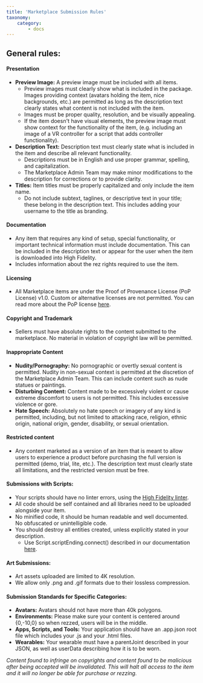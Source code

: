 ```yaml
---
title: 'Marketplace Submission Rules'
taxonomy:
    category:
        - docs 
---
```

## General rules:

#### Presentation
* **Preview Image:** A preview image must be included with all items. 
    * Preview images must clearly show what is included in the package. Images providing context (avatars holding the item, nice backgrounds, etc.) are permitted as long as the description text clearly states what content is not included with the item. 
    * Images must be proper quality, resolution, and be visually appealing. 
    * If the item doesn't have visual elements, the preview image must show context for the functionality of the item, (e.g. including an image of a VR controller for a script that adds controller functionality).
* **Description Text:** Description text must clearly state what is included in the item and describe all relevant functionality. 
    * Descriptions must be in English and use proper grammar, spelling, and capitalization. 
    * The Marketplace Admin Team may make minor modifications to the description for corrections or to provide clarity. 
* **Titles:** Item titles must be properly capitalized and only include the item name. 
    * Do not include subtext, taglines, or descriptive text in your title; these belong in the description text. This includes adding your username to the title as branding.

#### Documentation
* Any item that requires any kind of setup, special functionality, or important technical information must include documentation. This can be included in the description text or appear for the user when the item is downloaded into High Fidelity. 
* Includes information about the rez rights required to use the item.

#### Licensing
* All Marketplace items are under the Proof of Provenance License (PoP License) v1.0. Custom or alternative licenses are not permitted. You can read more about the PoP license [here](https://digitalassetregistry.com/PoP-License/v1/). 

#### Copyright and Trademark
* Sellers must have absolute rights to the content submitted to the marketplace. No material in violation of copyright law will be permitted.

#### Inappropriate Content
* **Nudity/Pornography:** No pornographic or overtly sexual content is permitted. Nudity in non-sexual context is permitted at the discretion of the Marketplace Admin Team. This can include content such as nude statues or paintings.
* **Disturbing Content:** Content made to be excessively violent or cause extreme discomfort to users is not permitted. This includes excessive violence or gore.
* **Hate Speech:** Absolutely no hate speech or imagery of any kind is permitted, including, but not limited to attacking race, religion, ethnic origin, national origin, gender, disability, or sexual orientation.

#### Restricted content
* Any content marketed as a version of an item that is meant to allow users to experience a product before purchasing the full version is permitted (demo, trial, lite, etc.). The description text must clearly state all limitations, and the restricted version must be free. 

#### Submissions with Scripts:
* Your scripts should have no linter errors, using the [High Fidelity linter](https://github.com/highfidelity/hifi/blob/master/.eslintrc.js).
* All code should be self contained and all libraries need to be uploaded alongside your item. 
* No minified code, it should be human readable and well documented. No obfuscated or unintelligible code.
* You should destroy all entities created, unless explicitly stated in your description.
    * Use Script.scriptEnding.connect() described in our documentation [here](https://docs.highfidelity.com/api-reference/namespaces/script#.scriptEnding).

#### Art Submissions:
* Art assets uploaded are limited to 4K resolution.
* We allow only .png and .gif formats due to their lossless compression.

#### Submission Standards for Specific Categories:
* **Avatars:** Avatars should not have more than 40k polygons.
* **Environments:** Please make sure your content is centered around {0,-10,0} so when rezzed, users will be in the middle.
* **Apps, Scripts, and Tools:** Your application should have an .app.json root file which includes your .js and your .html files.
* **Wearables:** Your wearable must have a parentJoint described in your JSON, as well as userData describing how it is to be worn.

*Content found to infringe on copyrights and content found to be malicious after being accepted will be invalidated. This will halt all access to the item and it will no longer be able for purchase or rezzing.*
